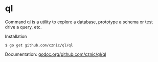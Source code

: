 ql
==

Command ql is a utility to explore a database, prototype a schema or test drive a query, etc.

Installation

    $ go get github.com/cznic/ql/ql

Documentation: [godoc.org/github.com/cznic/ql/ql](http://godoc.org/github.com/cznic/ql/ql)
